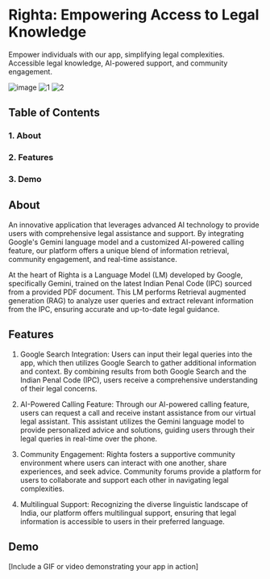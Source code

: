 # Righta: Empowering Access to Legal Knowledge
Empower individuals with our app, simplifying legal complexities. Accessible legal knowledge, AI-powered support, and community engagement.

![image](https://github.com/mavihsrr/Righta_Legal/assets/91791239/9ee3990b-e643-4d48-b94a-83bcec9e8d1b)
![1](https://github.com/mavihsrr/Righta_Legal/assets/91791239/38125d73-9e89-4a67-bcde-293ca60502ef)
![2](https://github.com/mavihsrr/Righta_Legal/assets/91791239/ab120420-e124-4205-8652-1867220c7f55)




## Table of Contents
### 1. About
### 2. Features
### 3. Demo


## About
An innovative application that leverages advanced AI technology to provide users with comprehensive legal assistance and support. By integrating Google's Gemini language model and a customized AI-powered calling feature, our platform offers a unique blend of information retrieval, community engagement, and real-time assistance.

At the heart of Righta is a Language Model (LM) developed by Google, specifically Gemini, trained on the latest Indian Penal Code (IPC) sourced from a provided PDF document. This LM performs Retrieval augmented generation (RAG) to analyze user queries and extract relevant information from the IPC, ensuring accurate and up-to-date legal guidance.

## Features
1. Google Search Integration: Users can input their legal queries into the app, which then utilizes Google Search to gather additional information and context. By combining results from both Google Search and the Indian Penal Code (IPC), users receive a comprehensive understanding of their legal concerns.

2. AI-Powered Calling Feature: Through our AI-powered calling feature, users can request a call and receive instant assistance from our virtual legal assistant. This assistant utilizes the Gemini language model to provide personalized advice and solutions, guiding users through their legal queries in real-time over the phone.

3. Community Engagement: Righta fosters a supportive community environment where users can interact with one another, share experiences, and seek advice. Community forums provide a platform for users to collaborate and support each other in navigating legal complexities.

4. Multilingual Support: Recognizing the diverse linguistic landscape of India, our platform offers multilingual support, ensuring that legal information is accessible to users in their preferred language.

## Demo
[Include a GIF or video demonstrating your app in action]

